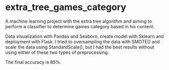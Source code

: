 # extra_tree_games_category

A machine learning project with the extra tree algorithm and aiming to perform a classifier to determine games category based in his content. 

Data visualization with Pandas and Seaborn, create model with Sklearn and deployment with Flask. I tried to oversampling the data with SMOTE() and scale the data using StandardScale(), but I had the best results without using either of these two types of preprocessing.

The final accuracy is 85%.
